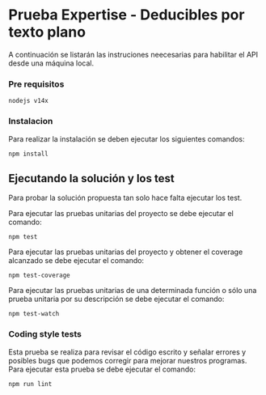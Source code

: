 # Prueba Expertise - Deducibles por texto plano

A continuación se listarán las instruciones neecesarias para habilitar el API desde una máquina local.

### Pre requisitos

```
nodejs v14x
```

### Instalacion

Para realizar la instalación se deben ejecutar los siguientes comandos:

```
npm install
```

## Ejecutando la solución y los test

Para probar la solución propuesta tan solo hace falta ejecutar los test.

Para ejecutar las pruebas unitarias del proyecto se debe ejecutar el comando:

```
npm test
```

Para ejecutar las pruebas unitarias del proyecto y obtener el coverage alcanzado se debe ejecutar el comando:

```
npm test-coverage
```

Para ejecutar las pruebas unitarias de una determinada función o sólo una prueba unitaria por su descripción se debe ejecutar el comando:

```
npm test-watch
```

### Coding style tests

Esta prueba se realiza para revisar el código escrito y señalar errores y posibles bugs que podemos corregir para mejorar nuestros programas. Para ejecutar esta prueba se debe ejecutar el comando:

```
npm run lint
```
